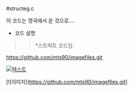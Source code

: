 #structeg.c

이 코드는 영국에서 온 것으로....

+ 코드 설명
>> *스트럭트 코드임.

https://github.com/mts90/imagefiles.git


[![텍스트](http://cfile24.uf.tistory.com/image/2444873B57E257821FA2AE)](https://unity3d.com/kr)

[![이미지](https://github.com/mts90/imagefiles.git]


